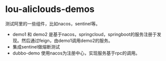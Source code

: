 # lou-aliclouds-demos
测试阿里的一些组件，比如nacos，sentinel等。

+ demo1 和 demo2 是基于nacos，springcloud，springboot的服务注册于发现。然后通过feign，由demo1调用demo2的服务。
+ 集成sentinel做熔断测试
+ dubbo-demo 使用nacos为注册中心，实现服务基于rpc的调用。
